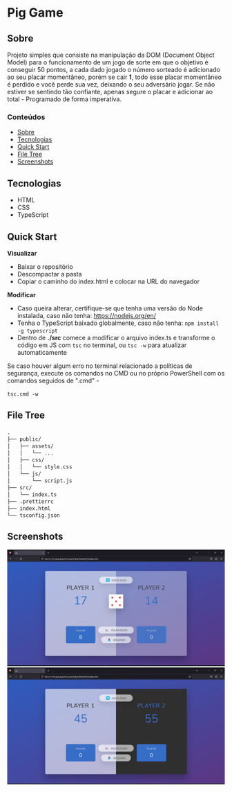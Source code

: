 # Pig Game

## Sobre
Projeto simples que consiste na manipulação da DOM (Document Object Model) para o funcionamento de um jogo de sorte em que o objetivo é conseguir 50 pontos, 
a cada dado jogado o número sorteado é adicionado ao seu placar momentâneo, porém se cair **1**, todo esse placar momentâneo é perdido 
e você perde sua vez, deixando o seu adversário jogar. Se não estiver se sentindo tão confiante, apenas segure o placar e adicionar ao 
total - Programado de forma imperativa.

### Conteúdos  
* [Sobre](#sobre)  
* [Tecnologias](#tecnologias)  
* [Quick Start](#quick-start)  
* [File Tree](#file-tree)  
* [Screenshots](#screenshots) 

## Tecnologias
* HTML
* CSS
* TypeScript

## Quick Start
**Visualizar**
* Baixar o repositório
* Descompactar a pasta
* Copiar o caminho do index.html e colocar na URL do navegador

**Modificar**
* Caso queira alterar, certifique-se que tenha uma versão do Node instalada, caso não tenha: https://nodejs.org/en/
* Tenha o TypeScript baixado globalmente, caso não tenha: `npm install -g typescript`
* Dentro de **./src** comece a modificar o arquivo index.ts e transforme o código em JS com `tsc` no terminal, ou `tsc -w` para atualizar automaticamente

Se caso houver algum erro no terminal relacionado a políticas de segurança, execute os comandos no CMD ou no próprio PowerShell com os comandos seguidos de 
".cmd" - 
```
tsc.cmd -w
```

## File Tree
```
.
├── public/
│   ├── assets/
│   │   └── ...
│   ├── css/
│   │   └── style.css
│   └── js/
│       └── script.js
├── src/
│   └── index.ts
├── .prettierrc
├── index.html
└── tsconfig.json
```

## Screenshots
!["jogo em andamento... screenshot"](.github/pig1.png)
!["player 2 ganhou screenshot"](.github/pig2.png)
